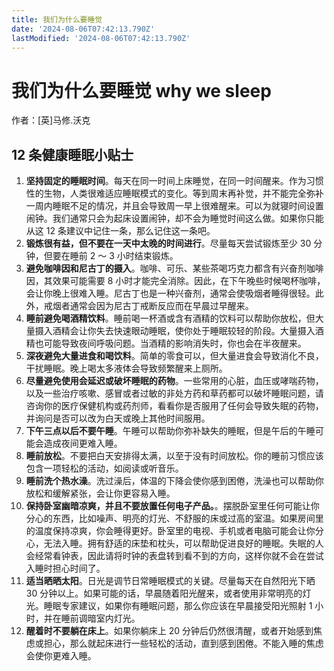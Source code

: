 ```yaml
---
title: 我们为什么要睡觉
date: '2024-08-06T07:42:13.790Z'
lastModified: '2024-08-06T07:42:13.790Z'
---
```

# 我们为什么要睡觉 why we sleep

作者：[英]马修.沃克

## 12 条健康睡眠小贴士

1. **坚持固定的睡眠时间**。每天在同一时间上床睡觉，在同一时间醒来。作为习惯性的生物，人类很难适应睡眠模式的变化。等到周末再补觉，并不能完全弥补一周内睡眠不足的情况，并且会导致周一早上很难醒来。可以为就寝时间设置闹钟。我们通常只会为起床设置闹钟，却不会为睡觉时间这么做。如果你只能从这 12 条建议中记住一条，那么记住这一条吧。
2. **锻炼很有益，但不要在一天中太晚的时间进行**。尽量每天尝试锻炼至少 30 分钟，但要在睡前 2 ～ 3 小时结束锻炼。
3. **避免咖啡因和尼古丁的摄入**。咖啡、可乐、某些茶喝巧克力都含有兴奋剂咖啡因，其效果可能需要 8 小时才能完全消除。因此，在下午晚些时候喝杯咖啡，会让你晚上很难入睡。尼古丁也是一种兴奋剂，通常会使吸烟者睡得很轻。此外，戒烟者通常会因为尼古丁戒断反应而在早晨过早醒来。
4. **睡前避免喝酒精饮料**。睡前喝一杯酒或含有酒精的饮料可以帮助你放松，但大量摄入酒精会让你失去快速眼动睡眠，使你处于睡眠较轻的阶段。大量摄入酒精也可能导致夜间呼吸问题。当酒精的影响消失时，你也会在半夜醒来。
5. **深夜避免大量进食和喝饮料**。简单的零食可以，但大量进食会导致消化不良，干扰睡眠。晚上喝太多液体会导致频繁醒来上厕所。
6. **尽量避免使用会延迟或破坏睡眠的药物**。一些常用的心脏，血压或哮喘药物，以及一些治疗咳嗽、感冒或者过敏的非处方药和草药都可以破坏睡眠问题，请咨询你的医疗保健机构或药剂师，看看你是否服用了任何会导致失眠的药物，并询问是否可以改为白天或晚上其他时间服用。
7. **下午三点以后不要午睡**。午睡可以帮助你弥补缺失的睡眠，但是午后的午睡可能会造成夜间更难入睡。
8. **睡前放松**。不要把白天安排得太满，以至于没有时间放松。你的睡前习惯应该包含一项轻松的活动，如阅读或听音乐。
9. **睡前洗个热水澡**。洗过澡后，体温的下降会使你感到困倦，洗澡也可以帮助你放松和缓解紧张，会让你更容易入睡。
10. **保持卧室幽暗凉爽，并且不要放置任何电子产品。**。摆脱卧室里任何可能让你分心的东西，比如噪声、明亮的灯光、不舒服的床或过高的室温。如果房间里的温度保持凉爽，你会睡得更好。卧室里的电视、手机或者电脑可能会让你分心，无法入睡。拥有舒适的床垫和枕头，可以帮助促进良好的睡眠。失眠的人会经常看钟表，因此请将时钟的表盘转到看不到的方向，这样你就不会在尝试入睡时担心时间了。
11. **适当晒晒太阳**。日光是调节日常睡眠模式的关键。尽量每天在自然阳光下晒 30 分钟以上。如果可能的话，早晨随着阳光醒来，或者使用非常明亮的灯光。睡眠专家建议，如果你有睡眠问题，那么你应该在早晨接受阳光照射 1 小时，并在睡前调暗室内灯光。
12. **醒着时不要躺在床上**。如果你躺床上 20 分钟后仍然很清醒，或者开始感到焦虑或担心，那么就起床进行一些轻松的活动，直到感到困倦。不能入睡的焦虑会使你更难入睡。
